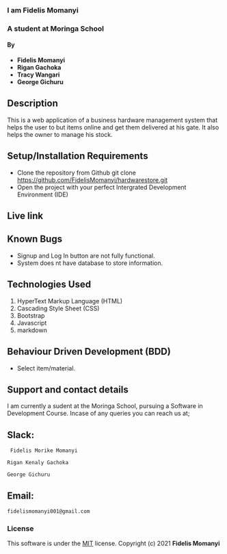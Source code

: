 ### I am Fidelis Momanyi
### A student at Moringa School
#### By 
* **Fidelis Momanyi**
* **Rigan Gachoka**
* **Tracy Wangari**
* **George Gichuru**
## Description
This is a web application of a business hardware management system that helps the user to but items online and get them delivered at his gate. It also helps the owner to manage his stock.  
## Setup/Installation Requirements
* Clone the repository from Github
 git clone https://github.com/FidelisMomanyi/hardwarestore.git
* Open the project with your perfect Intergrated Development Environment (IDE)
## Live link

## Known Bugs
* Signup and Log In button are not fully functional.
* System does nt have database to store information.
## Technologies Used
1. HyperText Markup Language (HTML)
2. Cascading Style Sheet (CSS)
3. Bootstrap
4. Javascript
5. markdown
## Behaviour Driven Development (BDD)
* Select item/material.
## Support and contact details
I am currently a sudent at the Moringa School, pursuing a Software in Development Course.
Incase of any queries you can reach us at;
## Slack: 
```
 Fidelis Morike Momanyi
```
```
Rigan Kenaly Gachoka
```
```
George Gichuru
```

## Email:
```
fidelismomanyi001@gmail.com
```
### License
This software is under the [MIT](License) license. Copyright (c) 2021 **Fidelis Momanyi**
